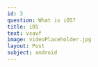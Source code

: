 ```yaml
---
id: 3
question: What is iOS?
title: iOS
text: vsavf
image: videoPlaceholder.jpg
layout: Post
subject: android
---
```

